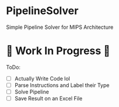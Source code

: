 # PipelineSolver
Simple Pipeline Solver for MIPS Architecture 

# 🚧 Work In Progress 🚧

ToDo:
-[ ] Actually Write Code lol 
-[ ] Parse Instructions and Label their Type 
-[ ] Solve Pipeline 
-[ ] Save Result on an Excel File

